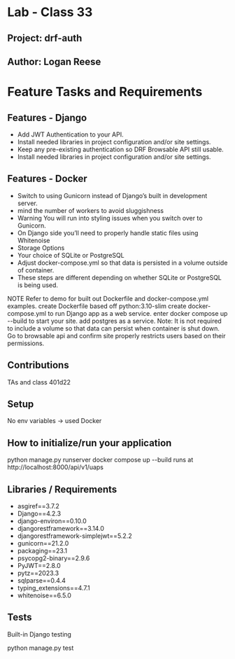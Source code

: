 
# Lab - Class 33 
## Project: drf-auth
## Author: Logan Reese

# Feature Tasks and Requirements
## Features - Django
- Add JWT Authentication to your API.
- Install needed libraries in project configuration and/or site settings.
- Keep any pre-existing authentication so DRF Browsable API still usable.
- Install needed libraries in project configuration and/or site settings.
## Features - Docker
- Switch to using Gunicorn instead of Django’s built in development server.
- mind the number of workers to avoid sluggishness
- Warning You will run into styling issues when you switch over to Gunicorn.
- On Django side you’ll need to properly handle static files using Whitenoise
- Storage Options
- Your choice of SQLite or PostgreSQL
- Adjust docker-compose.yml so that data is persisted in a volume outside of container.
- These steps are different depending on whether SQLite or PostgreSQL is being used.

NOTE Refer to demo for built out Dockerfile and docker-compose.yml examples.
create Dockerfile based off python:3.10-slim
create docker-compose.yml to run Django app as a web service.
enter docker compose up --build to start your site.
add postgres as a service. Note: It is not required to include a volume so that data can persist when container is shut down.
Go to browsable api and confirm site properly restricts users based on their permissions.
## Contributions
TAs and class 401d22

## Setup
No env variables -> used Docker
## How to initialize/run your application
python manage.py runserver
docker compose up --build
runs at http://localhost:8000/api/v1/uaps
## Libraries / Requirements

- asgiref==3.7.2
- Django==4.2.3
- django-environ==0.10.0
- djangorestframework==3.14.0
- djangorestframework-simplejwt==5.2.2
- gunicorn==21.2.0
- packaging==23.1
- psycopg2-binary==2.9.6
- PyJWT==2.8.0
- pytz==2023.3
- sqlparse==0.4.4
- typing_extensions==4.7.1
- whitenoise==6.5.0

## Tests
Built-in Django testing

python manage.py test